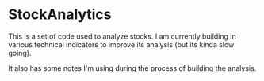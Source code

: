 # StockAnalytics
This is a set of code used to analyze stocks.  I am currently building in various technical indicators to improve its analysis (but its kinda slow going).

It also has some notes I'm using during the process of building the analysis.